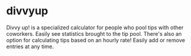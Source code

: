 # divvyup
Divvy up! is a specialized calculator for people who pool tips with other coworkers. Easily see statistics brought to the tip pool. There's also an option for calculating tips based on an hourly rate! Easily add or remove entries at any time.
